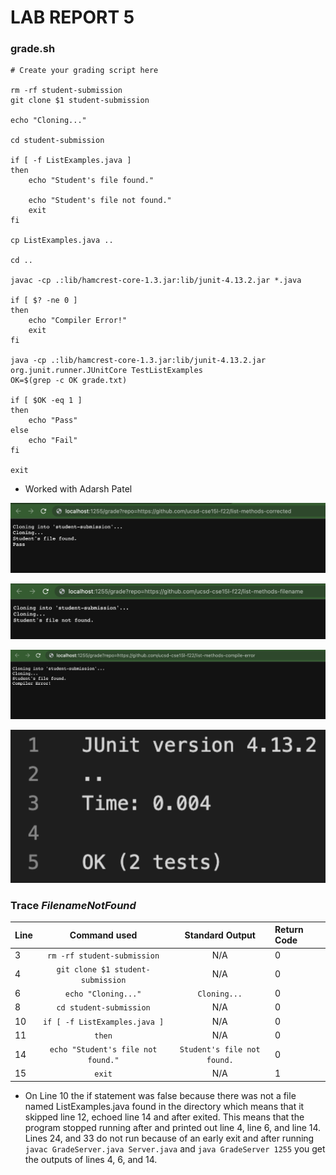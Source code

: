 # LAB REPORT 5

### grade.sh

```
# Create your grading script here

rm -rf student-submission
git clone $1 student-submission

echo "Cloning..."

cd student-submission

if [ -f ListExamples.java ]
then
    echo "Student's file found."

    echo "Student's file not found."
    exit
fi

cp ListExamples.java ..

cd ..

javac -cp .:lib/hamcrest-core-1.3.jar:lib/junit-4.13.2.jar *.java

if [ $? -ne 0 ]
then
    echo "Compiler Error!"
    exit
fi

java -cp .:lib/hamcrest-core-1.3.jar:lib/junit-4.13.2.jar org.junit.runner.JUnitCore TestListExamples
OK=$(grep -c OK grade.txt)

if [ $OK -eq 1 ]
then
    echo "Pass"
else
    echo "Fail"
fi

exit
```

- Worked with Adarsh Patel

![Image](./PASSEDTEST.png)


![Image](./FilenameNotFound.png)


![Image](./CompilerError.png)


![Image](./TESTS.png)

### Trace *FilenameNotFound* 

|   Line   |            Command used            |       Standard Output     |   Return Code   |
| -------- |   :-----------------------------:  |     :-----------------:   |   :----------   |
|    3     |     `rm -rf student-submission`    |              N/A          |         0       |
|    4     | `git clone $1 student-submission`  |              N/A          |         0       |
|    6     |        `echo "Cloning..."`         |         `Cloning...`      |         0       |
|    8     |      `cd student-submission`       |              N/A          |         0       |
|    10    |    `if [ -f ListExamples.java ]`   |              N/A          |         0       |
|    11    |            `then`                  |              N/A          |         0       |
|    14    | `echo "Student's file not found."` |`Student's file not found.`|         0       |
|    15    |            `exit`                  |              N/A          |         1       |

- On Line 10 the if statement was false because there was not a file named ListExamples.java found in the directory which means that it skipped line 12, echoed line 14 and after exited. This means that the program stopped running after and printed out line 4, line 6, and line 14. Lines 24, and 33 do not run because of an early exit and after running `javac GradeServer.java Server.java` and `java GradeServer 1255` you get the outputs of lines 4, 6, and 14.

